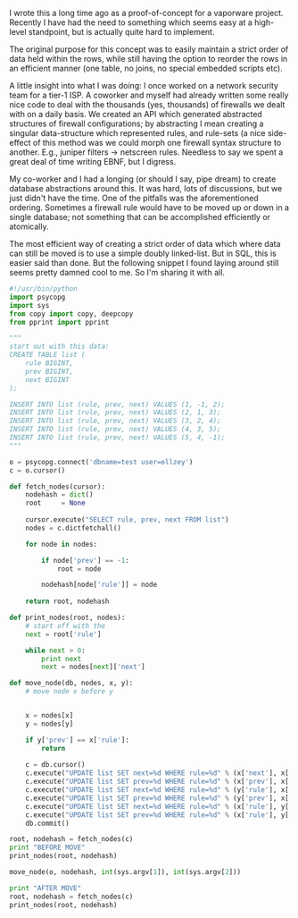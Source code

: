 I wrote this a long time ago as a proof-of-concept for a vaporware project. Recently I have had the need to something which seems easy at a high-level standpoint, but is actually quite hard to implement.

The original purpose for this concept was to easily maintain a strict order of data held within the rows, while still having the option to reorder the rows in an efficient manner (one table, no joins, no special embedded scripts etc).

A little insight into what I was doing: I once worked on a network security team for a tier-1 ISP. A coworker and myself had already written some really nice code to deal with the thousands (yes, thousands) of firewalls we dealt with on a daily basis. We created an API which generated abstracted structures of firewall configurations; by abstracting I mean creating a singular data-structure which represented rules, and rule-sets (a nice side-effect of this method was we could morph one firewall syntax structure to another. E.g., juniper filters -> netscreen rules. Needless to say we spent a great deal of time writing EBNF, but I digress. 

My co-worker and I had a longing (or should I say, pipe dream) to create database abstractions around this. It was hard, lots of discussions, but we just didn't have the time. One of the pitfalls was the aforementioned ordering. Sometimes a firewall rule would have to be moved up or down in a single database; not something that can be accomplished efficiently or atomically. 

The most efficient way of creating a strict order of data which where data can still be moved is to use a simple doubly linked-list. But in SQL, this is easier said than done. But the following snippet I found laying around still seems pretty damned cool to me. So I'm sharing it with all.

```python
#!/usr/bin/python
import psycopg
import sys
from copy import copy, deepcopy
from pprint import pprint

"""
start out with this data:
CREATE TABLE list (
    rule BIGINT,
    prev BIGINT,
    next BIGINT
);

INSERT INTO list (rule, prev, next) VALUES (1, -1, 2);
INSERT INTO list (rule, prev, next) VALUES (2, 1, 3);
INSERT INTO list (rule, prev, next) VALUES (3, 2, 4);
INSERT INTO list (rule, prev, next) VALUES (4, 3, 5);
INSERT INTO list (rule, prev, next) VALUES (5, 4, -1);
"""

o = psycopg.connect('dbname=test user=ellzey')
c = o.cursor()

def fetch_nodes(cursor):
    nodehash = dict()
    root     = None
    
    cursor.execute("SELECT rule, prev, next FROM list") 
    nodes = c.dictfetchall()

    for node in nodes:

        if node['prev'] == -1:
            root = node

        nodehash[node['rule']] = node
    
    return root, nodehash

def print_nodes(root, nodes):
    # start off with the 
    next = root['rule']

    while next > 0:
        print next
        next = nodes[next]['next']

def move_node(db, nodes, x, y):
    # move node x before y


    x = nodes[x]
    y = nodes[y]

    if y['prev'] == x['rule']:
        return 
    
    c = db.cursor()
    c.execute("UPDATE list SET next=%d WHERE rule=%d" % (x['next'], x['prev']))
    c.execute("UPDATE list SET prev=%d WHERE rule=%d" % (x['prev'], x['next']))
    c.execute("UPDATE list SET next=%d WHERE rule=%d" % (y['rule'], x['rule']))
    c.execute("UPDATE list SET prev=%d WHERE rule=%d" % (y['prev'], x['rule']))
    c.execute("UPDATE list SET next=%d WHERE rule=%d" % (x['rule'], y['prev']))
    c.execute("UPDATE list SET prev=%d WHERE rule=%d" % (x['rule'], y['rule']))
    db.commit()

root, nodehash = fetch_nodes(c)
print "BEFORE MOVE"
print_nodes(root, nodehash)

move_node(o, nodehash, int(sys.argv[1]), int(sys.argv[2]))

print "AFTER MOVE"
root, nodehash = fetch_nodes(c)
print_nodes(root, nodehash)
```

